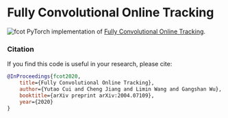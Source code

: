 # Fully Convolutional Online Tracking
![fcot](https://github.com/MCG-NJU/FCOT/blob/master/images/architecture.png)
PyTorch implementation of [Fully Convolutional Online Tracking](https://arxiv.org/abs/2004.07109).


### Citation
If you find this code is useful in your research, please cite:

```bibtex
@InProceedings{fcot2020,
    title={Fully Convolutional Online Tracking},
    author={Yutao Cui and Cheng Jiang and Limin Wang and Gangshan Wu},
    booktitle={arXiv preprint arXiv:2004.07109},
    year={2020}
}

```
